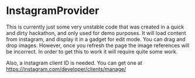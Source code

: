 # InstagramProvider
This is currently just some very unstable code that was created in a quick and dirty hackathon, and only used for demo purposes.
It will load content from instagram, and display it in a gadget for edit mode. You can drag and drop images. However, once you refresh the page the image references will be incorrect.
In order to get this to work it will require quite some work.

Also, a instagram client ID is needed. You can get one at https://instagram.com/developer/clients/manage/
